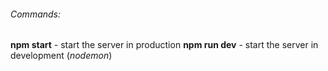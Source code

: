 ###### Commands:
**npm start** - start the server in production
**npm run dev** - start the server in development (*nodemon*)

